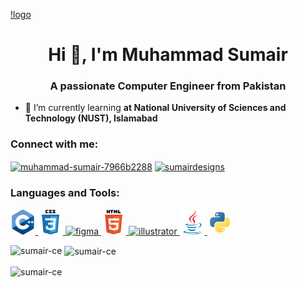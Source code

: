 [!logo](https://github.com/sumair-ce/sumair-ce/blob/main/MUHAMMAD%20SUMAIR.png)

<h1 align="center">Hi 👋, I'm Muhammad Sumair</h1>
<h3 align="center">A passionate Computer Engineer from Pakistan</h3>

- 🌱 I’m currently learning **at National University of Sciences and Technology (NUST), Islamabad**

<h3 align="left">Connect with me:</h3>
<p align="left">
<a href="https://linkedin.com/in/muhammad-sumair-7966b2288" target="blank"><img align="center" src="https://raw.githubusercontent.com/rahuldkjain/github-profile-readme-generator/master/src/images/icons/Social/linked-in-alt.svg" alt="muhammad-sumair-7966b2288" height="30" width="40" /></a>
<a href="https://instagram.com/sumairdesigns" target="blank"><img align="center" src="https://raw.githubusercontent.com/rahuldkjain/github-profile-readme-generator/master/src/images/icons/Social/instagram.svg" alt="sumairdesigns" height="30" width="40" /></a>
</p>

<h3 align="left">Languages and Tools:</h3>
<p align="left"> <a href="https://www.w3schools.com/cpp/" target="_blank" rel="noreferrer"> <img src="https://raw.githubusercontent.com/devicons/devicon/master/icons/cplusplus/cplusplus-original.svg" alt="cplusplus" width="40" height="40"/> </a> <a href="https://www.w3schools.com/css/" target="_blank" rel="noreferrer"> <img src="https://raw.githubusercontent.com/devicons/devicon/master/icons/css3/css3-original-wordmark.svg" alt="css3" width="40" height="40"/> </a> <a href="https://www.figma.com/" target="_blank" rel="noreferrer"> <img src="https://www.vectorlogo.zone/logos/figma/figma-icon.svg" alt="figma" width="40" height="40"/> </a> <a href="https://www.w3.org/html/" target="_blank" rel="noreferrer"> <img src="https://raw.githubusercontent.com/devicons/devicon/master/icons/html5/html5-original-wordmark.svg" alt="html5" width="40" height="40"/> </a> <a href="https://www.adobe.com/in/products/illustrator.html" target="_blank" rel="noreferrer"> <img src="https://www.vectorlogo.zone/logos/adobe_illustrator/adobe_illustrator-icon.svg" alt="illustrator" width="40" height="40"/> </a> <a href="https://www.java.com" target="_blank" rel="noreferrer"> <img src="https://raw.githubusercontent.com/devicons/devicon/master/icons/java/java-original.svg" alt="java" width="40" height="40"/> </a> <a href="https://www.python.org" target="_blank" rel="noreferrer"> <img src="https://raw.githubusercontent.com/devicons/devicon/master/icons/python/python-original.svg" alt="python" width="40" height="40"/> </a> </p>

<p><img align="left" src="https://github-readme-stats.vercel.app/api/top-langs?username=sumair-ce&show_icons=true&locale=en&layout=compact" alt="sumair-ce" /></p>

<p>&nbsp;<img align="center" src="https://github-readme-stats.vercel.app/api?username=sumair-ce&show_icons=true&locale=en" alt="sumair-ce" /></p>

<p><img align="center" src="https://github-readme-streak-stats.herokuapp.com/?user=sumair-ce&" alt="sumair-ce" /></p>
